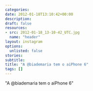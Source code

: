 ```yaml
---
categories:
date: 2012-01-18T13:10:42+00:00
description:
draft: false
resources:
- src: 2012-01-18_13-10-42_UTC.jpg
  name: "header"
layout: instagram
options:
  unlisted: false
stories:
subtitle:
title: "A @biademaria tem o aiPhone 6"
tags: []
---
```


"A @biademaria tem o aiPhone 6"
